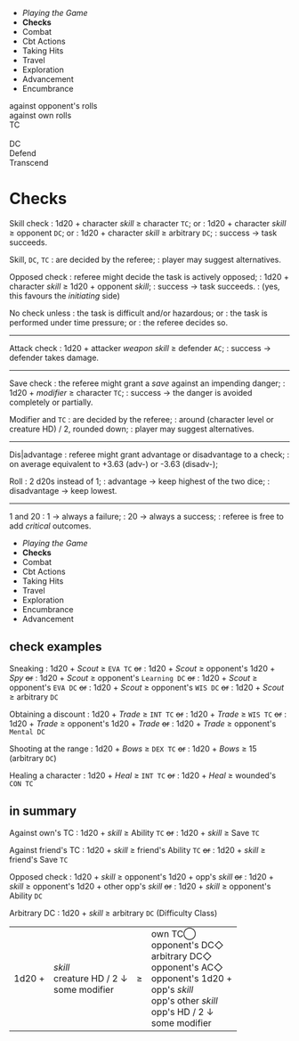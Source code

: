 
<!-- .margin.compass -->
* _Playing the Game_
* **Checks**
* Combat
* Cbt Actions
* Taking Hits
* Travel
* Exploration
* Advancement
* Encumbrance


<div class="dctc">
  <div class="dc-l">
    against opponent's rolls
  </div>
  <div class="tc-l">
    against own rolls
  </div>
  <div class="save-circle explanation">
    <span class="d">TC</span>
    <div class="dia">&nbsp;</div>
    <span class="d">DC</span>
  </div>
  <div class="dc-r">
    Defend
  </div>
  <div class="tc-r">
    Transcend
  </div>
</div>

# Checks

Skill check
: 1d20 + character _skill_ ≥ character `TC`; or
: 1d20 + character _skill_ ≥ opponent `DC`; or
: 1d20 + character _skill_ ≥ arbitrary `DC`;
: success → task succeeds.

Skill, `DC`, `TC`
: are decided by the referee;
: player may suggest alternatives.

Opposed check
: referee might decide the task is actively opposed;
: 1d20 + character _skill_ ≥ 1d20 + opponent _skill_;
: success → task succeeds.
: (yes, this favours the _initiating_ side)

No check unless
: the task is difficult and/or hazardous; or
: the task is performed under time pressure; or
: the referee decides so.

<hr/>

Attack check
: 1d20 + attacker _weapon skill_ ≥ defender `AC`;
: success → defender takes damage.

<hr/>

Save check
: the referee might grant a _save_ against an impending danger;
: 1d20 + _modifier_ ≥ character `TC`;
: success → the danger is avoided completely or partially.

Modifier and `TC`
: are decided by the referee;
: around (character level or creature HD) / 2, rounded down;
: player may suggest alternatives.

<hr/>

Dis|advantage
: referee might grant advantage or disadvantage to a check;
: on average equivalent to +3.63 (adv-) or -3.63 (disadv-);

Roll
: 2 d20s instead of 1;
: advantage → keep highest of the two dice;
: disadvantage → keep lowest.

<hr/>

1 and 20
: 1 → always a failure;
: 20 → always a success;
: referee is free to add _critical_ outcomes.


<!-- PAGE BREAK checks -->


<!-- .margin.compass -->
* _Playing the Game_
* **Checks**
* Combat
* Cbt Actions
* Taking Hits
* Travel
* Exploration
* Encumbrance
* Advancement


## check examples

<!--
Remember, `TC`s are target classes, the lower the better, they are used when rolling against oneself. And `DC`s are opponent classes, the higher the better, as they are "presented" to the opponent.
-->

Sneaking
: 1d20 + _Scout_ ≥ `EVA TC` ~~or~~
: 1d20 + _Scout_ ≥ opponent's 1d20 + _Spy_ ~~or~~
: 1d20 + _Scout_ ≥ opponent's `Learning DC` ~~or~~
: 1d20 + _Scout_ ≥ opponent's `EVA DC` ~~or~~
: 1d20 + _Scout_ ≥ opponent's `WIS DC` ~~or~~
: 1d20 + _Scout_ ≥ arbitrary `DC`

Obtaining a discount
: 1d20 + _Trade_ ≥ `INT TC` ~~or~~
: 1d20 + _Trade_ ≥ `WIS TC` ~~or~~
: 1d20 + _Trade_ ≥ opponent's 1d20 + _Trade_ ~~or~~
: 1d20 + _Trade_ ≥ opponent's `Mental DC`

Shooting at the range
: 1d20 + _Bows_ ≥ `DEX TC` ~~or~~
: 1d20 + _Bows_ ≥ 15 (arbitrary `DC`)

Healing a character
: 1d20 + _Heal_ ≥ `INT TC` ~~or~~
: 1d20 + _Heal_ ≥ wounded's `CON TC`


## in summary

Against own's TC
: 1d20 + _skill_ ≥ Ability `TC` ~~or~~
: 1d20 + _skill_ ≥ Save `TC`

Against friend's TC
: 1d20 + _skill_ ≥ friend's Ability `TC` ~~or~~
: 1d20 + _skill_ ≥ friend's Save `TC`

Opposed check
: 1d20 + _skill_ ≥ opponent's 1d20 + opp's _skill_ ~~or~~
: 1d20 + _skill_ ≥ opponent's 1d20 + other opp's _skill_ ~~or~~
: 1d20 + _skill_ ≥ opponent's Ability `DC`

Arbitrary DC
: 1d20 + _skill_ ≥ arbitrary `DC` (Difficulty Class)


<table class="check-summary-table">
  <tr>
    <td>1d20 +</td>
    <td class="bleft bright mods">
      <em>skill</em><br/>
      creature HD / 2 ↓<br/>
      some modifier
    </td>
    <td class="bright">≥</td>
    <td>
      own TC<span class="sym tc">◯</span><br/>
      opponent's DC<span class="sym dc">◇</span><br/>
      arbitrary DC<span class="sym dc">◇</span><br/>
      opponent's AC<span class="sym ac">◇</span><br/>
      opponent's 1d20 +
        <div class="opponent">
          opp's <em>skill</em><br/>
          opp's other <em>skill</em><br/>
          opp's HD / 2 ↓<br/>
          some modifier
        </div>
    </td>
    <!--
    <td>
      <span class="sym tc">◯</span><br/>
      <span class="sym dc">◇</span><br/>
      <span class="sym dc">◇</span><br/>
      <span class="sym ac">◇</span><br/>
      <span class="sym ac">&nbsp;</span>
    </td>
    -->
  </tr>
</table>

<!--
## not checking

The referee might decide that the level of skill of a character is sufficient for the task to automatically succeed.
-->

